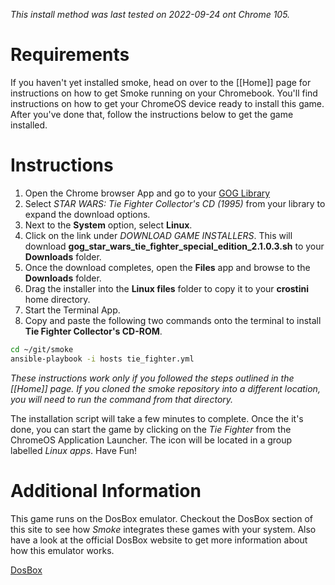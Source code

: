 *This install method was last tested on 2022-09-24 ont Chrome 105.*

# Requirements
If you haven't yet installed smoke, head on over to the [[Home]] page for instructions on how to get Smoke running on your Chromebook.  You'll find instructions on how to get your ChromeOS device ready to install this game.  After you've done that, follow the instructions below to get the game installed.

# Instructions

1. Open the Chrome browser App and go to your [GOG Library](https://www.gog.com/en/account)
1. Select *STAR WARS: Tie Fighter Collector's CD (1995)* from your library to expand the download options.
1. Next to the **System** option, select **Linux**.
1. Click on the link under *DOWNLOAD GAME INSTALLERS*.  This will download **gog_star_wars_tie_fighter_special_edition_2.1.0.3.sh** to your **Downloads** folder.
1. Once the download completes, open the **Files** app and browse to the **Downloads** folder.
1. Drag the installer into the **Linux files** folder to copy it to your **crostini** home directory.
1. Start the Terminal App.
1. Copy and paste the following two commands onto the terminal to install **Tie Fighter Collector's CD-ROM**.

~~~bash
cd ~/git/smoke
ansible-playbook -i hosts tie_fighter.yml
~~~

*These instructions work only if you followed the steps outlined in the [[Home]] page.  If you cloned the smoke repository into a different location, you will need to run the command from that directory.*

The installation script will take a few minutes to complete.  Once the it's done, you can start the game by clicking on the *Tie Fighter* from the ChromeOS Application Launcher.  The icon will be located in a group labelled *Linux apps*.  Have Fun!

# Additional Information
This game runs on the DosBox emulator.  Checkout the DosBox section of this site to see how *Smoke* integrates these games with your system.  Also have a look at the official DosBox website to get more information about how this emulator works.

[DosBox <i class="fas fa-external-link-alt"></i>](https://www.dosbox.com/)